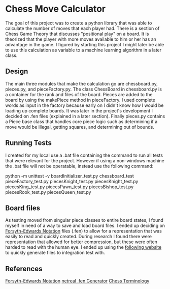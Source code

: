 # Chess Move Calculator
The goal of this project was to create a python library that was able to
calculate the number of moves that each player had. There is a section of
Chess Game Theory that discusses "positional play" on a board. It is theorized 
that the player with more moves available to him or her has an advantage in the
game. I figured by starting this project I might later be able to use this
calculation as variable to a machine learning algorithm in a later class. 

## Design
The main three modules that make the calculation go are chessboard.py, pieces.py,
and pieceFactory.py. The class ChessBoard in chessboard.py is a container for the 
rank and files of the board. Pieces are added to the board by using the makePiece
method in pieceFactory. I used complete words as input in the factory because early
on I didn't know how I would be loading up complete boards. It was later in the
project's development I decided on .fen files (explained in a later section).
Finally pieces.py contains a Piece base class that handles core piece logic such as
determining if a move would be illegal, getting squares, and determining out of bounds.

## Running Tests
I created for my local use a .bat file containing the command to run all tests
that were relevant for the project. However if using a non-windows machine the
.bat file will not be operatable, instead use the following command:

python -m unittest -v boardInitializer_test.py chessboard_test pieceFactory_test.py piecesKnight_test.py piecesKnight_test.py piecesKing_test.py piecesPawn_test.py piecesBishop_test.py piecesRook_test.py piecesQueen_test.py


## Board files
As testing moved from singular piece classes to entire board states, I found myself
in need of a way to save and load board files. I ended up deciding on 
[Forsyth-Edwards Notation](https://en.wikipedia.org/wiki/Forsyth%E2%80%93Edwards_Notation)
files (.fen) to allow for a representation that was easily to read and quickly created.
During research I found there were representation that allowed for better compression,
but these were often harded to read with the human eye. I ended up using the
[following website](http://www.netreal.de/Forsyth-Edwards-Notation/index.php?) to quickly
generate files to integration test with.

## References
[Forsyth-Edwards Notation](https://en.wikipedia.org/wiki/Forsyth%E2%80%93Edwards_Notation)
[netreal .fen Generator](http://www.netreal.de/Forsyth-Edwards-Notation/index.php?) 
[Chess Terminology](https://simple.wikipedia.org/wiki/List_of_chess_terms)
